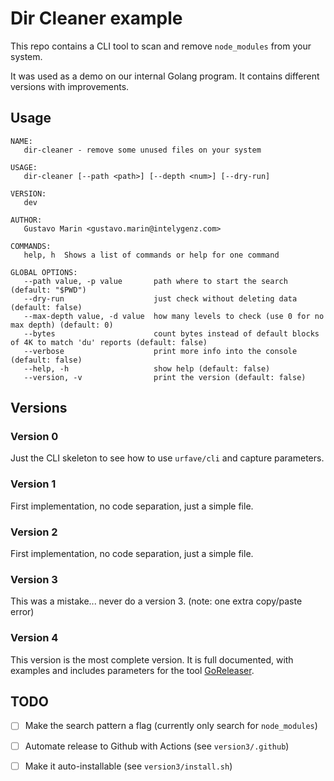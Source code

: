 # Dir Cleaner example

This repo contains a CLI tool to scan and remove `node_modules` from your system.

It was used as a demo on our internal Golang program. It contains different versions with improvements.


## Usage

	NAME:
	   dir-cleaner - remove some unused files on your system

	USAGE:
	   dir-cleaner [--path <path>] [--depth <num>] [--dry-run]

	VERSION:
	   dev

	AUTHOR:
	   Gustavo Marin <gustavo.marin@intelygenz.com>

	COMMANDS:
	   help, h  Shows a list of commands or help for one command

	GLOBAL OPTIONS:
	   --path value, -p value       path where to start the search (default: "$PWD")
	   --dry-run                    just check without deleting data (default: false)
	   --max-depth value, -d value  how many levels to check (use 0 for no max depth) (default: 0)
	   --bytes                      count bytes instead of default blocks of 4K to match 'du' reports (default: false)
	   --verbose                    print more info into the console (default: false)
	   --help, -h                   show help (default: false)
	   --version, -v                print the version (default: false)



## Versions

### Version 0

Just the CLI skeleton to see how to use `urfave/cli` and capture parameters.


### Version 1

First implementation, no code separation, just a simple file.


### Version 2

First implementation, no code separation, just a simple file.


### Version 3

This was a mistake... never do a version 3. (note: one extra copy/paste error)


### Version 4

This version is the most complete version. It is full documented, with examples and includes parameters for the tool [GoReleaser](https://goreleaser.com/).


## TODO

- [ ] Make the search pattern a flag (currently only search for `node_modules`)
- [ ] Automate release to Github with Actions (see `version3/.github`)
- [ ] Make it auto-installable (see `version3/install.sh`)


